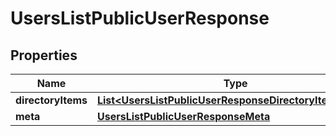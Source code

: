 

# UsersListPublicUserResponse


## Properties

| Name | Type | Description | Notes |
|------------ | ------------- | ------------- | -------------|
|**directoryItems** | [**List&lt;UsersListPublicUserResponseDirectoryItemsInner&gt;**](UsersListPublicUserResponseDirectoryItemsInner.md) |  |  |
|**meta** | [**UsersListPublicUserResponseMeta**](UsersListPublicUserResponseMeta.md) |  |  |



